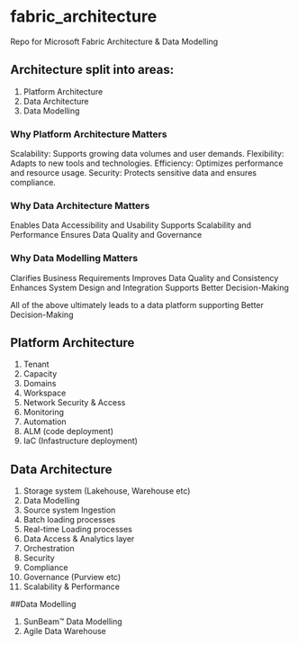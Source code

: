 # fabric_architecture
Repo for Microsoft Fabric Architecture & Data Modelling

## Architecture split into areas:
1. Platform Architecture
2. Data Architecture
3. Data Modelling

### Why Platform Architecture Matters
Scalability: Supports growing data volumes and user demands.
Flexibility: Adapts to new tools and technologies.
Efficiency: Optimizes performance and resource usage.
Security: Protects sensitive data and ensures compliance.

### Why Data Architecture Matters
Enables Data Accessibility and Usability
Supports Scalability and Performance
Ensures Data Quality and Governance

### Why Data Modelling Matters
Clarifies Business Requirements
Improves Data Quality and Consistency
Enhances System Design and Integration
Supports Better Decision-Making

All of the above ultimately leads to a data platform supporting Better Decision-Making

## Platform Architecture
1. Tenant
2. Capacity
3. Domains
4. Workspace
5. Network Security & Access
6. Monitoring
7. Automation
8. ALM (code deployment)
9. IaC (Infastructure deployment)

## Data Architecture
1. Storage system (Lakehouse, Warehouse etc)
2. Data Modelling
3. Source system Ingestion
4. Batch loading processes
5. Real-time Loading processes
6. Data Access & Analytics layer
7. Orchestration
8. Security
9. Compliance
10. Governance (Purview etc)
11. Scalability & Performance

##Data Modelling
1. SunBeam™ Data Modelling 
2. Agile Data Warehouse
